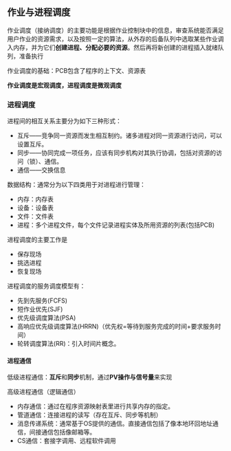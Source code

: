## 作业与进程调度

作业调度（接纳调度）的主要功能是根据作业控制块中的信息，审查系统能否满足用户作业的资源需求，以及按照一定的算法，从外存的后备队列中选取某些作业调入内存，并为它们**创建进程、分配必要的资源**。然后再将新创建的进程插入就绪队列，准备执行

作业调度的基础：PCB包含了程序的上下文、资源表

**作业调度是宏观调度，进程调度是微观调度**

### 进程调度
进程间的相互关系主要分为如下三种形式：
- <codepub>互斥</codepub>——竞争同一资源而发生相互制约。诸多进程对同一资源进行访问，可以设置互斥。
- <codepub>同步</codepub>——协同完成一项任务，应该有同步机构对其执行协调，包括对资源的访问（锁）、通信。
- <codepub>通信</codepub>——交换信息

数据结构：通常分为以下四类用于对进程进行管理：
  - 内存：内存表
  - 设备：设备表
  - 文件：文件表
  - 进程：多个进程文件，每个文件记录进程实体及所用资源的列表(包括PCB)

进程调度的主要工作是
  - 保存现场
  - 挑选进程
  - 恢复现场

进程调度的服务调度模型有：
  - 先到先服务(FCFS)
  - 短作业优先(SJF)
  - 优先级调度算法(PSA)
  - 高响应优先级调度算法(HRRN)（优先权=等待到服务完成的时间+要求服务时间）
  - 轮转调度算法(RR)：引入时间片概念。

#### 进程通信
低级进程通信：**互斥**和**同步**机制，通过**PV操作与信号量**来实现

高级进程通信（逻辑通信）
- <codepub>内存通信</codepub>：通过在程序资源映射表里进行共享内存的指定。
- <codepub>管道通信</codepub>：连接进程的读写（存在互斥、同步等机制）
- <codepub>消息传递系统</codepub>：通常基于OS提供的通信。直接通信包括了像本地环回地址通信，间接通信包括像邮箱等。
- <codepub>CS通信</codepub>：套接字调用、远程软件调用

